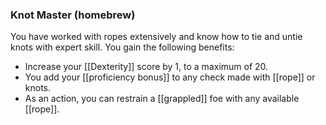 ### Knot Master (homebrew)

You have worked with ropes extensively and know how to tie and untie knots with expert skill. You gain the following benefits:

- Increase your [[Dexterity]] score by 1, to a maximum of 20.
- You add your [[proficiency bonus]] to any check made with [[rope]] or knots.
- As an action, you can restrain a [[grappled]] foe with any available [[rope]].